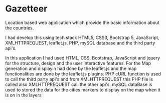 # Gazetteer
Location based web application which provide the basic information about the countries.

I had develop this using tech stack HTML5, CSS3, Bootstrap 5, JavaScript, XMLHTTPREQUEST, leaflet.js, PHP, mySQL database and the third party api's.

In this application I had used HTML, CSS, Bootstrap, JavaScript and jquery for the structure, design and the user interactive features.
For the Map generation and displayin had done by the leaflet.js and the map functionalities are done by the leaflet.js plugins.
PHP cURL function is used to call the third party api's and from XMLHTTPREQUEST this PHP file is called also XMLHTTPREQUEST call the other api's.
mySQL dataBase is used to stored the data for the cities markers to display on the map when it is on in the layers
